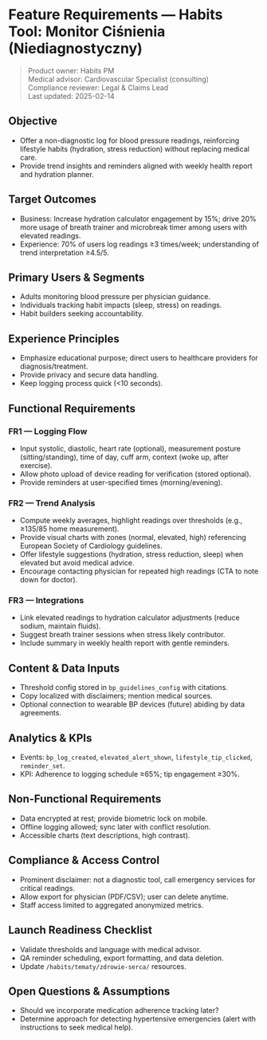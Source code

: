 # Feature Requirements — Habits Tool: Monitor Ciśnienia (Niediagnostyczny)

> Product owner: Habits PM  
> Medical advisor: Cardiovascular Specialist (consulting)  
> Compliance reviewer: Legal & Claims Lead  
> Last updated: 2025-02-14

## Objective
- Offer a non-diagnostic log for blood pressure readings, reinforcing lifestyle habits (hydration, stress reduction) without replacing medical care.
- Provide trend insights and reminders aligned with weekly health report and hydration planner.

## Target Outcomes
- Business: Increase hydration calculator engagement by 15%; drive 20% more usage of breath trainer and microbreak timer among users with elevated readings.
- Experience: 70% of users log readings ≥3 times/week; understanding of trend interpretation ≥4.5/5.

## Primary Users & Segments
- Adults monitoring blood pressure per physician guidance.
- Individuals tracking habit impacts (sleep, stress) on readings.
- Habit builders seeking accountability.

## Experience Principles
- Emphasize educational purpose; direct users to healthcare providers for diagnosis/treatment.
- Provide privacy and secure data handling.
- Keep logging process quick (<10 seconds).

## Functional Requirements

### FR1 — Logging Flow
- Input systolic, diastolic, heart rate (optional), measurement posture (sitting/standing), time of day, cuff arm, context (woke up, after exercise).
- Allow photo upload of device reading for verification (stored optional).
- Provide reminders at user-specified times (morning/evening).

### FR2 — Trend Analysis
- Compute weekly averages, highlight readings over thresholds (e.g., ≥135/85 home measurement).
- Provide visual charts with zones (normal, elevated, high) referencing European Society of Cardiology guidelines.
- Offer lifestyle suggestions (hydration, stress reduction, sleep) when elevated but avoid medical advice.
- Encourage contacting physician for repeated high readings (CTA to note down for doctor).

### FR3 — Integrations
- Link elevated readings to hydration calculator adjustments (reduce sodium, maintain fluids).
- Suggest breath trainer sessions when stress likely contributor.
- Include summary in weekly health report with gentle reminders.

## Content & Data Inputs
- Threshold config stored in `bp_guidelines_config` with citations.
- Copy localized with disclaimers; mention medical sources.
- Optional connection to wearable BP devices (future) abiding by data agreements.

## Analytics & KPIs
- Events: `bp_log_created`, `elevated_alert_shown`, `lifestyle_tip_clicked`, `reminder_set`.
- KPI: Adherence to logging schedule ≥65%; tip engagement ≥30%.

## Non-Functional Requirements
- Data encrypted at rest; provide biometric lock on mobile.
- Offline logging allowed; sync later with conflict resolution.
- Accessible charts (text descriptions, high contrast).

## Compliance & Access Control
- Prominent disclaimer: not a diagnostic tool, call emergency services for critical readings.
- Allow export for physician (PDF/CSV); user can delete anytime.
- Staff access limited to aggregated anonymized metrics.

## Launch Readiness Checklist
- Validate thresholds and language with medical advisor.
- QA reminder scheduling, export formatting, and data deletion.
- Update `/habits/tematy/zdrowie-serca/` resources.

## Open Questions & Assumptions
- Should we incorporate medication adherence tracking later?
- Determine approach for detecting hypertensive emergencies (alert with instructions to seek medical help).
